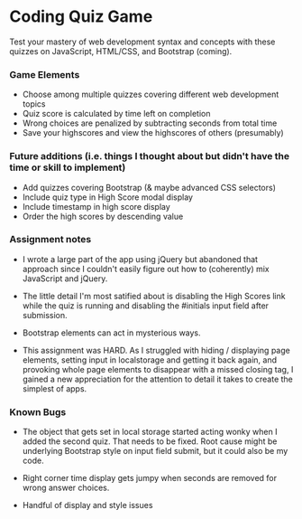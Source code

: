 # Coding Quiz Game

Test your mastery of web development syntax and concepts with these quizzes on JavaScript, HTML/CSS, and Bootstrap (coming). 
### Game Elements
- Choose among multiple quizzes covering different web development topics
- Quiz score is calculated by time left on completion
- Wrong choices are penalized by subtracting seconds from total time
- Save your highscores and view the highscores of others (presumably)

### Future additions (i.e. things I thought about but didn't have the time or skill to implement)
- Add quizzes covering Bootstrap (& maybe advanced CSS selectors)
- Include quiz type in High Score modal display 
- Include timestamp in high score display
- Order the high scores by descending value

### Assignment notes
- I wrote a large part of the app using jQuery but abandoned that approach since I couldn't easily figure out how to (coherently) mix JavaScript and jQuery.

- The little detail I'm most satified about is disabling the High Scores link while the quiz is running and disabling the #initials input field after submission.

- Bootstrap elements can act in mysterious ways. 

- This assignment was HARD. As I struggled with hiding / displaying page elements, setting input in localstorage and getting it back again, and provoking whole page elements to disappear with a missed closing tag, I gained a new appreciation for the attention to detail it takes to create the simplest of apps.

### Known Bugs
- The object that gets set in local storage started acting wonky when I added the second quiz. That needs to be fixed. Root cause might be underlying Bootstrap style on input field submit, but it could also be my code.

- Right corner time display gets jumpy when seconds are removed for wrong answer choices.

- Handful of display and style issues 


